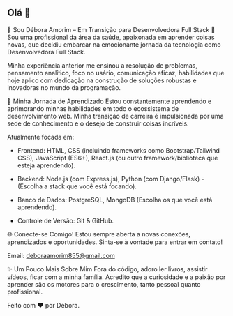 ## Olá 👋

🌟 Sou Débora Amorim – Em Transição para Desenvolvedora Full Stack 🚀
Sou uma profissional da área da saúde, apaixonada em aprender coisas novas, que decidiu embarcar na emocionante jornada da tecnologia como Desenvolvedora Full Stack.

Minha experiência anterior me ensinou a resolução de problemas, pensamento analítico, foco no usário, comunicação eficaz, habilidades que hoje aplico com dedicação na construção de soluções robustas e inovadoras no mundo da programação.

🌱 Minha Jornada de Aprendizado
Estou constantemente aprendendo e aprimorando minhas habilidades em todo o ecossistema de desenvolvimento web. Minha transição de carreira é impulsionada por uma sede de conhecimento e o desejo de construir coisas incríveis.

Atualmente focada em:

- Frontend: HTML, CSS (incluindo frameworks como Bootstrap/Tailwind CSS), JavaScript (ES6+), React.js (ou outro framework/biblioteca que esteja aprendendo).

- Backend: Node.js (com Express.js), Python (com Django/Flask) - (Escolha a stack que você está focando).

- Banco de Dados: PostgreSQL, MongoDB (Escolha os que você está aprendendo).

- Controle de Versão: Git & GitHub.

🌐 Conecte-se Comigo!
Estou sempre aberta a novas conexões, aprendizados e oportunidades. Sinta-se à vontade para entrar em contato!

Email: deboraamorim855@gmail.com

✨ Um Pouco Mais Sobre Mim
Fora do código, adoro ler livros, assistir vídeos, ficar com a minha família. Acredito que a curiosidade e a paixão por aprender são os motores para o crescimento, tanto pessoal quanto profissional.

Feito com ❤️ por Débora.

